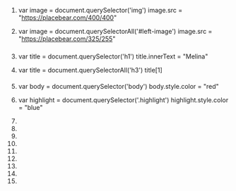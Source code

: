 1. var image = document.querySelector('img')
image.src = "https://placebear.com/400/400"

2. var image = document.querySelectorAll('#left-image')
image.src = "https://placebear.com/325/255"
###

3. var title = document.querySelector('h1')
title.innerText = "Melina"

4. var title = document.querySelectorAll('h3')
title[1]
####

5. var body = document.querySelector('body')
body.style.color = "red"

6. var highlight = document.querySelector('.highlight')
highlight.style.color = "blue"

7.
8.
9.
10.
11.
12.
13.
14.
15.
